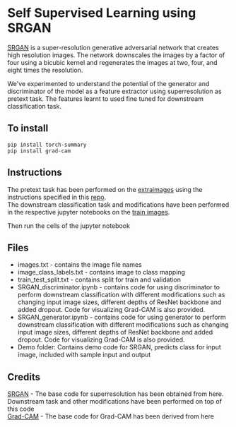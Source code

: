 # Self Supervised Learning using SRGAN

[SRGAN](https://arxiv.org/abs/1609.04802) is a super-resolution generative adversarial network that creates high resolution images. The network downscales the images by a factor of four using a bicubic kernel and regenerates the images at two, four, and eight times the resolution. <br/>

We've experimented to understand the potential of the generator and discriminator of the model as a feature extractor using superresolution as pretext task. The features learnt to used fine tuned for downstream classification task.

## To install

```pip install torch-summary``` <br/>
```pip install grad-cam```

## Instructions

The pretext task has been performed on the [extraimages](https://www.kaggle.com/c/cassava-disease/data?select=extraimages.zip) using the  instructions specified in this [repo](https://github.com/Lornatang/SRGAN-PyTorch). <br/>
The downstream classification task and modifications have been performed in the respective jupyter notebooks on the [train images](https://www.kaggle.com/c/cassava-disease/data?select=train.zip).<br/>

Then run the cells of the jupyter notebook

## Files

- images.txt - contains the image file names
- image_class_labels.txt - contains image to class mapping
- train_test_split.txt - contains split for train and validation
- SRGAN_discriminator.ipynb - contains code for using discriminator to perform downstream classification with different modifications such as changing input image sizes, different depths of ResNet backbone and added dropout. Code for visualizing Grad-CAM is also provided.
- SRGAN_generator.ipynb - contains code for using generator to perform downstream classification with different modifications such as changing input image sizes, different depths of ResNet backbone and added dropout.  Code for visualizing Grad-CAM is also provided.
- Demo folder: Contains demo code for SRGAN, predicts class for input image, included with sample input and output
## Credits

[SRGAN](https://github.com/Lornatang/SRGAN-PyTorch) - The base code for superresolution has been obtained from here. Downstream task and other modifications have been performed on top of this code <br/>
[Grad-CAM](https://github.com/yaleCat/Grad-CAM-pytorch) - The base code for Grad-CAM has been derived from here
